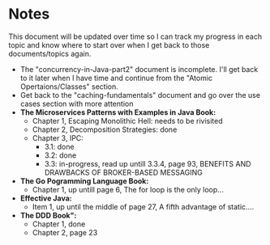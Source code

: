 # Notes
This document will be updated over time so I can track my progress in each topic and know where to start over when I get back to those documents/topics again.
- The "concurrency-in-Java-part2" document is incomplete. I'll get back to it later when I have time and continue from the "Atomic Opertaions/Classes" section.
- Get back to the "caching-fundamentals" document and go over the use cases section with more attention
- **The Microservices Patterns with Examples in Java Book:**
    - Chapter 1, Escaping Monolithic Hell: needs to be rivisited
    - Chapter 2, Decomposition Strategies: done
    - Chapter 3, IPC:
        - 3.1: done
        - 3.2: done
        - 3.3: in-progress, read up untill 3.3.4, page 93, BENEFITS AND DRAWBACKS OF BROKER-BASED MESSAGING
- **The Go Pogramming Language Book:**
    - Chapter 1, up untill page 6, The for loop is the only loop...
- **Effective Java:**
    - Item 1, up until the middle of page 27, A fifth advantage of static....
- **The DDD Book":**
    - Chapter 1, done
    - Chapter 2, page 23
